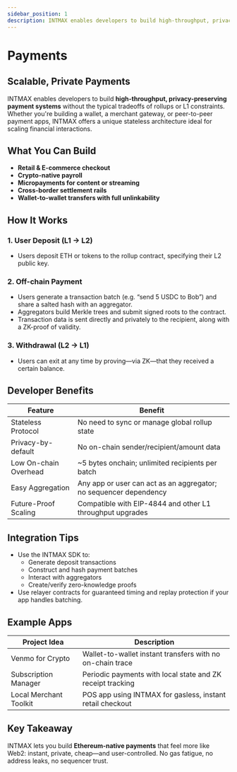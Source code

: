 ```yaml
---
sidebar_position: 1
description: INTMAX enables developers to build high-throughput, privacy-preserving payment systems without the typical tradeoffs of rollups or L1 constraints. Whether you're building a wallet, a merchant gateway, or peer-to-peer payment apps, INTMAX offers a unique stateless architecture ideal for scaling financial interactions.
---
```


# Payments

## Scalable, Private Payments

INTMAX enables developers to build **high-throughput, privacy-preserving payment systems** without the typical tradeoffs of rollups or L1 constraints. Whether you're building a wallet, a merchant gateway, or peer-to-peer payment apps, INTMAX offers a unique stateless architecture ideal for scaling financial interactions.

## What You Can Build

- **Retail & E-commerce checkout**
- **Crypto-native payroll**
- **Micropayments for content or streaming**
- **Cross-border settlement rails**
- **Wallet-to-wallet transfers with full unlinkability**

## How It Works

### 1. User Deposit (L1 → L2)

- Users deposit ETH or tokens to the rollup contract, specifying their L2 public key.

### 2. Off-chain Payment

- Users generate a transaction batch (e.g. “send 5 USDC to Bob”) and share a salted hash with an aggregator.
- Aggregators build Merkle trees and submit signed roots to the contract.
- Transaction data is sent directly and privately to the recipient, along with a ZK-proof of validity.

### 3. Withdrawal (L2 → L1)

- Users can exit at any time by proving—via ZK—that they received a certain balance.

## Developer Benefits

| Feature               | Benefit                                                           |
| --------------------- | ----------------------------------------------------------------- |
| Stateless Protocol    | No need to sync or manage global rollup state                     |
| Privacy-by-default    | No on-chain sender/recipient/amount data                          |
| Low On-chain Overhead | \~5 bytes onchain; unlimited recipients per batch                 |
| Easy Aggregation      | Any app or user can act as an aggregator; no sequencer dependency |
| Future-Proof Scaling  | Compatible with EIP-4844 and other L1 throughput upgrades         |

## Integration Tips

- Use the INTMAX SDK to:
  - Generate deposit transactions
  - Construct and hash payment batches
  - Interact with aggregators
  - Create/verify zero-knowledge proofs
- Use relayer contracts for guaranteed timing and replay protection if your app handles batching.

## Example Apps

| Project Idea           | Description                                                |
| ---------------------- | ---------------------------------------------------------- |
| Venmo for Crypto       | Wallet-to-wallet instant transfers with no on-chain trace  |
| Subscription Manager   | Periodic payments with local state and ZK receipt tracking |
| Local Merchant Toolkit | POS app using INTMAX for gasless, instant retail checkout  |

## Key Takeaway

INTMAX lets you build **Ethereum-native payments** that feel more like Web2: instant, private, cheap—and user-controlled. No gas fatigue, no address leaks, no sequencer trust.

